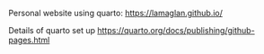 Personal website using quarto:
https://lamaglan.github.io/

Details of quarto set up
https://quarto.org/docs/publishing/github-pages.html
